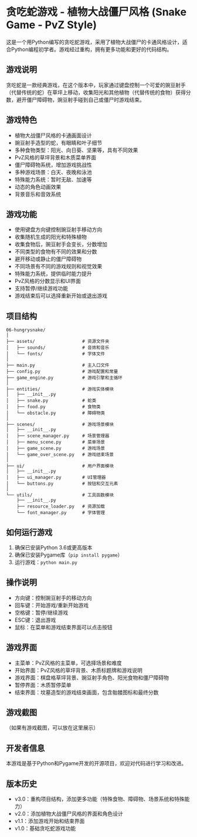 # 贪吃蛇游戏 - 植物大战僵尸风格 (Snake Game - PvZ Style)

这是一个用Python编写的贪吃蛇游戏，采用了植物大战僵尸的卡通风格设计，适合Python编程初学者。游戏经过重构，拥有更多功能和更好的代码结构。

## 游戏说明

贪吃蛇是一款经典游戏，在这个版本中，玩家通过键盘控制一个可爱的豌豆射手（代替传统的蛇）在草坪上移动，收集阳光和其他植物（代替传统的食物）获得分数，避开僵尸障碍物，豌豆射手碰到自己或僵尸时游戏结束。

## 游戏特色

- 植物大战僵尸风格的卡通画面设计
- 豌豆射手造型的蛇，有眼睛和叶子细节
- 多种食物类型：阳光、向日葵、坚果等，具有不同效果
- PvZ风格的草坪背景和木质菜单界面
- 僵尸障碍物系统，增加游戏挑战性
- 多种游戏场景：白天、夜晚和泳池
- 特殊能力系统：暂时无敌、加速等
- 动态的角色动画效果
- 背景音乐和音效系统

## 游戏功能

- 使用键盘方向键控制豌豆射手移动方向
- 收集随机生成的阳光和特殊植物
- 收集食物后，豌豆射手会变长，分数增加
- 不同类型的食物有不同的效果和分数
- 避开移动或静止的僵尸障碍物
- 不同场景有不同的游戏规则和视觉效果
- 特殊能力系统，提供临时能力提升
- PvZ风格的分数显示和UI界面
- 支持暂停/继续游戏功能
- 游戏结束后可以选择重新开始或退出游戏

## 项目结构

```
06-hungrysnake/
│
├── assets/                  # 资源文件夹
│   ├── sounds/              # 音效和音乐
│   └── fonts/               # 字体文件
│
├── main.py                  # 主入口文件
├── config.py                # 游戏配置和常量
├── game_engine.py           # 游戏引擎和主循环
│
├── entities/                # 游戏实体模块
│   ├── __init__.py          
│   ├── snake.py             # 蛇类
│   ├── food.py              # 食物类
│   └── obstacle.py          # 障碍物类
│
├── scenes/                  # 游戏场景模块
│   ├── __init__.py
│   ├── scene_manager.py     # 场景管理器
│   ├── menu_scene.py        # 菜单场景
│   ├── game_scene.py        # 游戏场景
│   └── game_over_scene.py   # 游戏结束场景
│
├── ui/                      # 用户界面模块
│   ├── __init__.py
│   ├── ui_manager.py        # UI管理器
│   └── buttons.py           # 按钮和交互元素
│
└── utils/                   # 工具函数模块
    ├── __init__.py
    ├── resource_loader.py   # 资源加载
    └── font_manager.py      # 字体管理
```

## 如何运行游戏

1. 确保已安装Python 3.6或更高版本
2. 确保已安装Pygame库（`pip install pygame`）
3. 运行游戏：`python main.py`

## 操作说明

- 方向键：控制豌豆射手的移动方向
- 回车键：开始游戏/重新开始游戏
- 空格键：暂停/继续游戏
- ESC键：退出游戏
- 鼠标：在菜单和游戏结束界面可以点击按钮

## 游戏界面

- 主菜单：PvZ风格的主菜单，可选择场景和难度
- 开始界面：PvZ风格的草坪背景、木质标题牌和游戏说明
- 游戏界面：棋盘格草坪背景、豌豆射手角色、阳光食物和僵尸障碍物
- 暂停界面：木质暂停菜单
- 结束界面：坟墓造型的游戏结束画面，包含骷髅图标和最终分数

## 游戏截图

（如果有游戏截图，可以放在这里展示）

## 开发者信息

本游戏是基于Python和Pygame开发的开源项目，欢迎对代码进行学习和改进。

## 版本历史

- v3.0：重构项目结构，添加更多功能（特殊食物、障碍物、场景系统和特殊能力）
- v2.0：添加植物大战僵尸风格的界面和角色设计
- v1.1：添加游戏开始和结束界面
- v1.0：基础贪吃蛇游戏功能 
